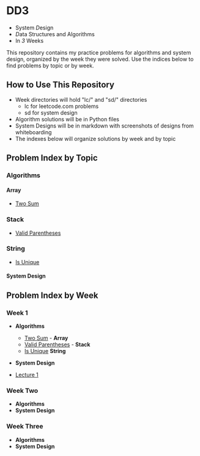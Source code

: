 # DD3

- System *D*esign
- *D*ata Structures and Algorithms
- In *3* Weeks

This repository contains my practice problems for algorithms and system design, organized by the week they were solved.
Use the indices below to find problems by topic or by week.

## How to Use This Repository

- Week directories will hold "lc/" and "sd/" directories
    - lc for leetcode.com problems
    - sd for system design
- Algorithm solutions will be in Python files
- System Designs will be in markdown with screenshots of designs from whiteboarding
- The indexes below will organize solutions by week and by topic

## Problem Index by Topic

### Algorithms

#### Array

- [Two Sum](week1/lc/two_sum.py)

### Stack

- [Valid Parentheses](week1/lc/valid_parentheses.py)

### String

- [Is Unique](week1/ctci/is_unique/question.md)

#### System Design

## Problem Index by Week

### Week 1

- **Algorithms**
    - [Two Sum](week1/lc/two_sum.py) - **Array**
    - [Valid Parentheses](week1/lc/valid_parentheses.py) - **Stack**
    - [Is Unique](week1/ctci/is_unique/question.md) **String**

- **System Design**
- [Lecture 1](notes/sd_lecture_notes.md#lecture-1-how-to-system-design)

### Week Two

- **Algorithms**
- **System Design**

### Week Three

- **Algorithms**
- **System Design**